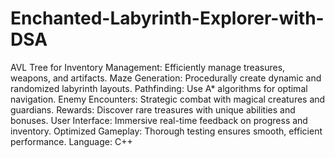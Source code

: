 # Enchanted-Labyrinth-Explorer-with-DSA
AVL Tree for Inventory Management: Efficiently manage treasures, weapons, and artifacts.
Maze Generation: Procedurally create dynamic and randomized labyrinth layouts.
Pathfinding: Use A* algorithms for optimal navigation.
Enemy Encounters: Strategic combat with magical creatures and guardians.
Rewards: Discover rare treasures with unique abilities and bonuses.
User Interface: Immersive real-time feedback on progress and inventory.
Optimized Gameplay: Thorough testing ensures smooth, efficient performance.
Language: C++
